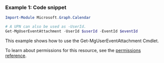 ### Example 1: Code snippet

```powershellImport-Module Microsoft.Graph.Calendar

# A UPN can also be used as -UserId.
Get-MgUserEventAttachment -UserId $userId -EventId $eventId
```
This example shows how to use the Get-MgUserEventAttachment Cmdlet.
To learn about permissions for this resource, see the [permissions reference](/graph/permissions-reference).

